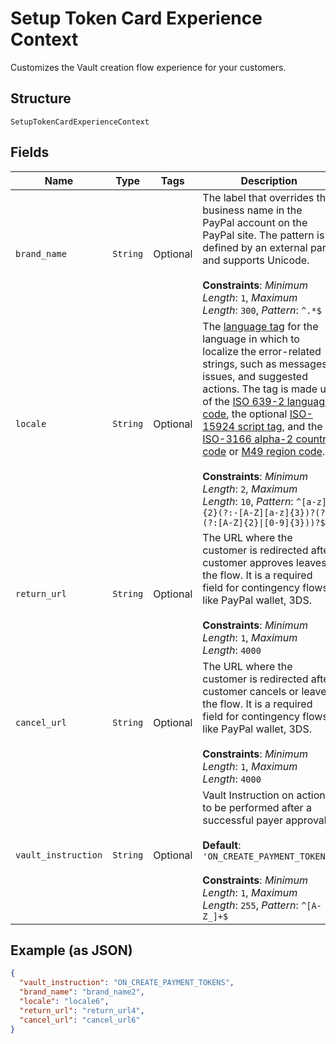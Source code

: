 
# Setup Token Card Experience Context

Customizes the Vault creation flow experience for your customers.

## Structure

`SetupTokenCardExperienceContext`

## Fields

| Name | Type | Tags | Description |
|  --- | --- | --- | --- |
| `brand_name` | `String` | Optional | The label that overrides the business name in the PayPal account on the PayPal site. The pattern is defined by an external party and supports Unicode.<br><br>**Constraints**: *Minimum Length*: `1`, *Maximum Length*: `300`, *Pattern*: `^.*$` |
| `locale` | `String` | Optional | The [language tag](https://tools.ietf.org/html/bcp47#section-2) for the language in which to localize the error-related strings, such as messages, issues, and suggested actions. The tag is made up of the [ISO 639-2 language code](https://www.loc.gov/standards/iso639-2/php/code_list.php), the optional [ISO-15924 script tag](https://www.unicode.org/iso15924/codelists.html), and the [ISO-3166 alpha-2 country code](/api/rest/reference/country-codes/) or [M49 region code](https://unstats.un.org/unsd/methodology/m49/).<br><br>**Constraints**: *Minimum Length*: `2`, *Maximum Length*: `10`, *Pattern*: `^[a-z]{2}(?:-[A-Z][a-z]{3})?(?:-(?:[A-Z]{2}\|[0-9]{3}))?$` |
| `return_url` | `String` | Optional | The URL where the customer is redirected after customer approves leaves the flow. It is a required field for contingency flows like PayPal wallet, 3DS.<br><br>**Constraints**: *Minimum Length*: `1`, *Maximum Length*: `4000` |
| `cancel_url` | `String` | Optional | The URL where the customer is redirected after customer cancels or leaves the flow. It is a required field for contingency flows like PayPal wallet, 3DS.<br><br>**Constraints**: *Minimum Length*: `1`, *Maximum Length*: `4000` |
| `vault_instruction` | `String` | Optional | Vault Instruction on action to be performed after a successful payer approval.<br><br>**Default**: `'ON_CREATE_PAYMENT_TOKENS'`<br><br>**Constraints**: *Minimum Length*: `1`, *Maximum Length*: `255`, *Pattern*: `^[A-Z_]+$` |

## Example (as JSON)

```json
{
  "vault_instruction": "ON_CREATE_PAYMENT_TOKENS",
  "brand_name": "brand_name2",
  "locale": "locale6",
  "return_url": "return_url4",
  "cancel_url": "cancel_url6"
}
```

